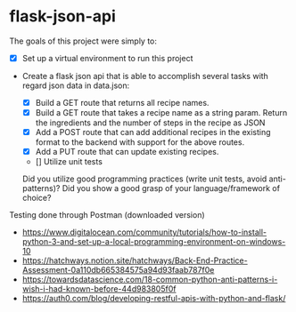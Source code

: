 # flask-json-api

The goals of this project were simply to:
* [x] Set up a virtual environment to run this project
* Create a flask json api that is able to accomplish several tasks with regard json data in data.json: 
    * [x] Build a GET route that returns all recipe names.
    * [x] Build a GET route that takes a recipe name as a string param. Return the ingredients and the number of steps in the recipe as JSON
    * [x] Add a POST route that can add additional recipes in the existing format to the backend with support for the above routes.
    * [x] Add a PUT route that can update existing recipes.
    * [] Utilize unit tests

    Did you utilize good programming practices (write unit tests,
avoid anti-patterns)? Did you show a good grasp of your language/framework of
choice?

Testing done through Postman (downloaded version)
* https://www.digitalocean.com/community/tutorials/how-to-install-python-3-and-set-up-a-local-programming-environment-on-windows-10
* https://hatchways.notion.site/hatchways/Back-End-Practice-Assessment-0a110db665384575a94d93faab787f0e
* https://towardsdatascience.com/18-common-python-anti-patterns-i-wish-i-had-known-before-44d983805f0f
* https://auth0.com/blog/developing-restful-apis-with-python-and-flask/